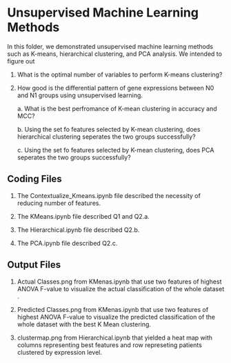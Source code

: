 # Unsupervised Machine Learning Methods
In this folder, we demonstrated unsupervised machine learning methods such as K-means, hierarchical clustering, and PCA analysis. We intended to figure out
1. What is the optimal number of variables to perform K-means clustering?

2. How good is the differential pattern of gene expressions between N0 and N1 groups using unsupervised learning. 

    a. What is the best perfromance of K-mean clustering in accuracy and MCC?
    
    b. Using the set fo features selected by K-mean clustering, does hierarchical clustering seperates the two groups successfully?
    
    c. Using the set fo features selected by K-mean clustering, does PCA seperates the two groups successfully?

## Coding Files
1. The Contextualize_Kmeans.ipynb file described the necessity of reducing number of features.

2. The KMeans.ipynb file described Q1 and Q2.a.

3. The Hierarchical.ipynb file described Q2.b.

4. The PCA.ipynb file described Q2.c.


## Output Files
1. Actual Classes.png from KMenas.ipynb that use two features of highest ANOVA F-value to visualize the actual classification of the whole dataset .

2. Predicted Classes.png from KMenas.ipynb that use two features of highest ANOVA F-value to visualize the predicted classification of the whole dataset with the best K Mean clustering.


3. clustermap.png from Hierarchical.ipynb that yielded a heat map with columns representing best features and row represeting patients clustered by expression level.